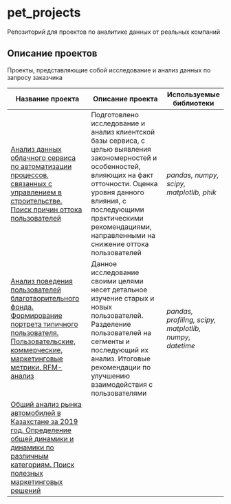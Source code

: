 # pet_projects
Репозиторий для проектов по аналитике данных от реальных компаний
## Описание проектов
Проекты, представляющие собой исследование и анализ данных по запросу заказчика

| Название проекта                          | Описание проекта                             | Используемые библиотеки |
| --- | --- | --- |
| [Анализ данных облачного сервиса по автоматизации процессов, связанных с управлением в строительстве. Поиск причин оттока пользователей](https://github.com/trueOG24/pet_projects/tree/main/Анализ%20оттока%20клиентов%20облачного%20сервиса%20для%20автоматизации%20управления%20строительством%20и%20ремонтом) | Подготовлено исследование и анализ клиентской базы сервиса, с целью выявления закономерностей и особенностей, влияющих на факт отточности. Оценка уровня данного влияния, с последующими практическими рекомендациями, направленными на снижение оттока пользователей | *pandas, numpy, scipy, matplotlib, phik* |
| [Анализ поведения пользователей благотворительного фонда. Формирование портрета типичного пользователя. Пользовательские, коммерческие, маркетинговые метрики. RFM-анализ](https://github.com/trueOG24/pet_projects/tree/main/Анализ%20поведения%20пользователей%20благотворительного%20фонда) | Данное исследование своими целями несет детальное изучение старых и новых пользователей. Разделение пользователей на сегменты и последующий их анализ. Итоговые рекомендации по улучшению взаимодействия с пользователями | *pandas, profiling, scipy, matplotlib, numpy, datetime* |
| [Общий анализ рынка автомобилей в Казахстане за 2019 год. Определение общей динамики и динамики по различным категориям. Поиск полезных маркетинговых решений](https://github.com/trueOG24/pet_projects/tree/main/Анализ%20автомобильного%20рынка) | 
